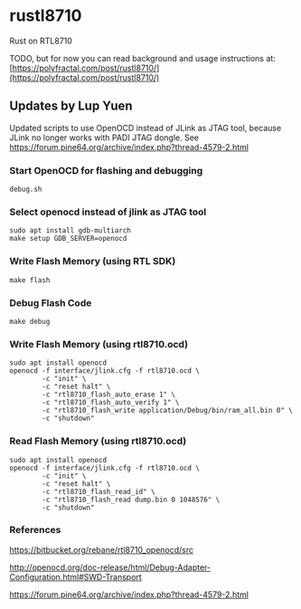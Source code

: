 # rustl8710
Rust on RTL8710

TODO, but for now you can read background and usage instructions at: [https://polyfractal.com/post/rustl8710/](https://polyfractal.com/post/rustl8710/)

## Updates by Lup Yuen

Updated scripts to use OpenOCD instead of JLink as JTAG tool, because JLink no longer works with PADI JTAG dongle. See https://forum.pine64.org/archive/index.php?thread-4579-2.html

### Start OpenOCD for flashing and debugging

```
debug.sh
```

### Select openocd instead of jlink as JTAG tool

```
sudo apt install gdb-multiarch
make setup GDB_SERVER=openocd
```

### Write Flash Memory (using RTL SDK)

```
make flash
```

### Debug Flash Code

```
make debug
```

### Write Flash Memory (using rtl8710.ocd)

```
sudo apt install openocd
openocd -f interface/jlink.cfg -f rtl8710.ocd \
        -c "init" \
        -c "reset halt" \
        -c "rtl8710_flash_auto_erase 1" \
        -c "rtl8710_flash_auto_verify 1" \
        -c "rtl8710_flash_write application/Debug/bin/ram_all.bin 0" \
        -c "shutdown"
```

### Read Flash Memory (using rtl8710.ocd)

```
sudo apt install openocd
openocd -f interface/jlink.cfg -f rtl8710.ocd \
        -c "init" \
        -c "reset halt" \
        -c "rtl8710_flash_read_id" \
        -c "rtl8710_flash_read dump.bin 0 1048576" \
        -c "shutdown"
```
### References

https://bitbucket.org/rebane/rtl8710_openocd/src

http://openocd.org/doc-release/html/Debug-Adapter-Configuration.html#SWD-Transport

https://forum.pine64.org/archive/index.php?thread-4579-2.html
